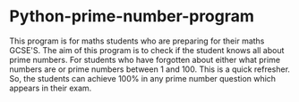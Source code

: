# Python-prime-number-program
This program is for maths students who are preparing for their maths GCSE'S.
The aim of this program is to check if the student knows all about prime numbers.
For students who have forgotten about either what  prime numbers are or prime numbers between 1 and 100. This is  a quick refresher.
So, the students can achieve 100% in any prime number question which appears in their exam.
 
